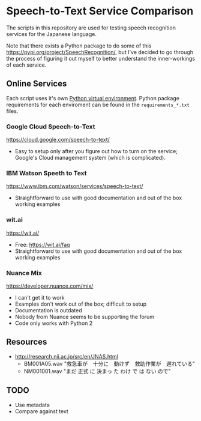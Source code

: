 # Speech-to-Text Service Comparison
The scripts in this repository are used for testing speech recognition services for the Japanese language.

Note that there exists a Python package to do some of this https://pypi.org/project/SpeechRecognition/, but I've decided to go through the process of figuring it out myself to better understand the inner-workings of each service.

## Online Services
Each script uses it's own [Python virtual environment](https://virtualenv.pypa.io/en/stable/). Python package requirements for each enviroment can be found in the `requirements_*.txt` files.

### Google Cloud Speech-to-Text
https://cloud.google.com/speech-to-text/
* Easy to setup only after you figure out how to turn on the service; Google's Cloud management system (which is complicated).

### IBM Watson Speeth to Text
https://www.ibm.com/watson/services/speech-to-text/
* Straightforward to use with good documentation and out of the box working examples

### wit.ai
https://wit.ai/
* Free: https://wit.ai/faq
* Straightforward to use with good documentation and out of the box working examples

### Nuance Mix
https://developer.nuance.com/mix/
* I can't get it to work
* Examples don't work out of the box; difficult to setup
* Documentation is outdated
* Nobody from Nuance seems to be supporting the forum
* Code only works with Python 2

## Resources
* http://research.nii.ac.jp/src/en/JNAS.html
	* BM001A05.wav "救急車が　十分に　動けず　救助作業が　遅れている"
	* NM001001.wav "まだ 正式 に 決まっ た わけ で は ない ので"


## TODO
* Use metadata
* Compare against text
